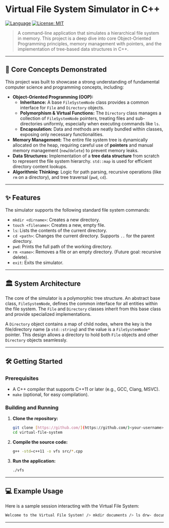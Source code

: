 # Virtual File System Simulator in C++

[![Language](https://img.shields.io/badge/Language-C%2B%2B-blue.svg)](https://isocpp.org/)
[![License: MIT](https://img.shields.io/badge/License-MIT-yellow.svg)](https://opensource.org/licenses/MIT)

> A command-line application that simulates a hierarchical file system in memory. This project is a deep dive into core Object-Oriented Programming principles, memory management with pointers, and the implementation of tree-based data structures in C++.

---

## 🚀 Core Concepts Demonstrated

This project was built to showcase a strong understanding of fundamental computer science and programming concepts, including:

* **Object-Oriented Programming (OOP):**
    * **Inheritance:** A base `FileSystemNode` class provides a common interface for `File` and `Directory` objects.
    * **Polymorphism & Virtual Functions:** The `Directory` class manages a collection of `FileSystemNode` pointers, treating files and sub-directories uniformly, especially when executing commands like `ls`.
    * **Encapsulation:** Data and methods are neatly bundled within classes, exposing only necessary functionalities.
* **Memory Management:** The entire file system tree is dynamically allocated on the heap, requiring careful use of **pointers** and manual memory management (`new`/`delete`) to prevent memory leaks.
* **Data Structures:** Implementation of a **tree data structure** from scratch to represent the file system hierarchy. `std::map` is used for efficient directory content lookups.
* **Algorithmic Thinking:** Logic for path parsing, recursive operations (like `rm` on a directory), and tree traversal (`pwd`, `cd`).

---

## ✨ Features

The simulator supports the following standard file system commands:

* `mkdir <dirname>`: Creates a new directory.
* `touch <filename>`: Creates a new, empty file.
* `ls`: Lists the contents of the current directory.
* `cd <path>`: Changes the current directory. Supports `..` for the parent directory.
* `pwd`: Prints the full path of the working directory.
* `rm <name>`: Removes a file or an empty directory. (Future goal: recursive delete).
* `exit`: Exits the simulator.

---

## 🏛️ System Architecture

The core of the simulator is a polymorphic tree structure. An abstract base class, `FileSystemNode`, defines the common interface for all entities within the file system. The `File` and `Directory` classes inherit from this base class and provide specialized implementations.

A `Directory` object contains a map of child nodes, where the key is the file/directory name (a `std::string`) and the value is a `FileSystemNode*` pointer. This design allows a directory to hold both `File` objects and other `Directory` objects seamlessly.



---

## 🛠️ Getting Started

### Prerequisites

* A C++ compiler that supports C++11 or later (e.g., GCC, Clang, MSVC).
* `make` (optional, for easy compilation).

### Building and Running

1.  **Clone the repository:**
    ```bash
    git clone [https://github.com/](https://github.com/)<your-username>/virtual-file-system.git
    cd virtual-file-system
    ```

2.  **Compile the source code:**
    ```bash
    g++ -std=c++11 -o vfs src/*.cpp
    ```

3.  **Run the application:**
    ```bash
    ./vfs
    ```

---

## 💻 Example Usage

Here is a sample session interacting with the Virtual File System:

```bash
Welcome to the Virtual File System! /> mkdir documents /> ls drw- documents /> cd documents /documents> touch report.txt /documents> touch notes.txt /documents> ls -rw- report.txt -rw- notes.txt /documents> cd .. /> pwd / /> exit Goodbye!
```

---
